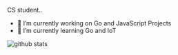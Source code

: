 CS student..

- 🔭 I’m currently working on Go and JavaScript Projects
- 🌱 I’m currently learning Go and IoT

![github stats](https://github-readme-stats.vercel.app/api?username=zarszz&show_icons=true)
<!--
**zarszz/zarszz** is a ✨ _special_ ✨ repository because its `README.md` (this file) appears on your GitHub profile.

Here are some ideas to get you started:
- 🔭 I’m currently working on ....
- 🌱 I’m currently learning ...
- 👯 I’m looking to collaborate on ...
- 🤔 I’m looking for help with ...
- 💬 Ask me about ...
- 📫 How to reach me: ...
- 😄 Pronouns: ...
- ⚡ Fun fact: ...
-->
